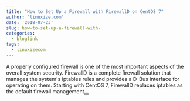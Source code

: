 ```yaml
---
title: "How to Set Up a Firewall with FirewallD on CentOS 7"
author: 'linuxize.com'
date: '2018-07-23'
slug: how-to-set-up-a-firewall-with-
categories:
  - bloglink
tags:
  - linuxizecom
---
```


A properly configured firewall is one of the most important aspects of the overall system security. FirewallD is a complete firewall solution that manages the system's iptables rules and provides a D-Bus interface for operating on them. Starting with CentOS 7, FirewallD replaces iptables as the default firewall management[... <i class="fas fa-external-link-alt"></i>](https://linuxize.com/post/how-to-setup-a-firewall-with-firewalld-on-centos-7/)

